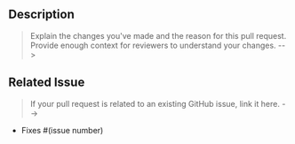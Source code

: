 ## Description

> Explain the changes you've made and the reason for this pull request.
> Provide enough context for reviewers to understand your changes. -->

## Related Issue

> If your pull request is related to an existing GitHub issue, link it here. -->

- Fixes #(issue number)
